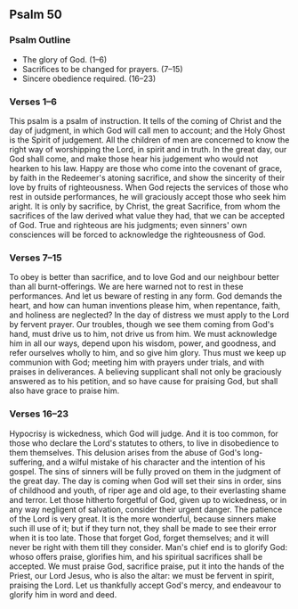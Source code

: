 ## Psalm 50

### Psalm Outline

- The glory of God. (1–6)
- Sacrifices to be changed for prayers. (7–15)
- Sincere obedience required. (16–23)

### Verses 1–6

This psalm is a psalm of instruction. It tells of the coming of Christ and the day of judgment, in which God will call men to account; and the Holy Ghost is the Spirit of judgement. All the children of men are concerned to know the right way of worshipping the Lord, in spirit and in truth. In the great day, our God shall come, and make those hear his judgement who would not hearken to his law. Happy are those who come into the covenant of grace, by faith in the Redeemer's atoning sacrifice, and show the sincerity of their love by fruits of righteousness. When God rejects the services of those who rest in outside performances, he will graciously accept those who seek him aright. It is only by sacrifice, by Christ, the great Sacrifice, from whom the sacrifices of the law derived what value they had, that we can be accepted of God. True and righteous are his judgments; even sinners' own consciences will be forced to acknowledge the righteousness of God.

### Verses 7–15

To obey is better than sacrifice, and to love God and our neighbour better than all burnt-offerings. We are here warned not to rest in these performances. And let us beware of resting in any form. God demands the heart, and how can human inventions please him, when repentance, faith, and holiness are neglected? In the day of distress we must apply to the Lord by fervent prayer. Our troubles, though we see them coming from God's hand, must drive us to him, not drive us from him. We must acknowledge him in all our ways, depend upon his wisdom, power, and goodness, and refer ourselves wholly to him, and so give him glory. Thus must we keep up communion with God; meeting him with prayers under trials, and with praises in deliverances. A believing supplicant shall not only be graciously answered as to his petition, and so have cause for praising God, but shall also have grace to praise him.

### Verses 16–23

Hypocrisy is wickedness, which God will judge. And it is too common, for those who declare the Lord's statutes to others, to live in disobedience to them themselves. This delusion arises from the abuse of God's long-suffering, and a wilful mistake of his character and the intention of his gospel. The sins of sinners will be fully proved on them in the judgment of the great day. The day is coming when God will set their sins in order, sins of childhood and youth, of riper age and old age, to their everlasting shame and terror. Let those hitherto forgetful of God, given up to wickedness, or in any way negligent of salvation, consider their urgent danger. The patience of the Lord is very great. It is the more wonderful, because sinners make such ill use of it; but if they turn not, they shall be made to see their error when it is too late. Those that forget God, forget themselves; and it will never be right with them till they consider. Man's chief end is to glorify God: whoso offers praise, glorifies him, and his spiritual sacrifices shall be accepted. We must praise God, sacrifice praise, put it into the hands of the Priest, our Lord Jesus, who is also the altar: we must be fervent in spirit, praising the Lord. Let us thankfully accept God's mercy, and endeavour to glorify him in word and deed.

